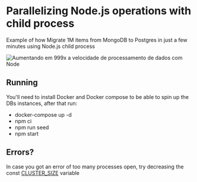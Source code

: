 # Parallelizing Node.js operations with child process

Example of how Migrate 1M items from MongoDB to Postgres in just a few minutes using Node.js child process

![Aumentando em 999x a velocidade de processamento de dados com Node](https://github.com/ErickWendel/parallelizing-nodejs-ops/assets/8060102/6974de93-7848-477a-9198-9d99dedc18f3)


## Running

You'll need to install Docker and Docker compose to be able to spin up the DBs instances, after that run:
- docker-compose up -d
- npm ci
- npm run seed
- npm start

## Errors?

In case you got an error of too many processes open, try decreasing the const [CLUSTER_SIZE](https://github.com/ErickWendel/parallelizing-nodejs-ops/blob/main/src/index.js#L8C1-L8C24) variable
